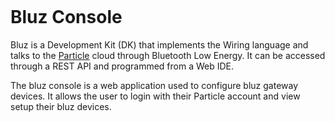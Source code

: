<p align="center" >
<img src="http://bluz.io/static/img/logo.png" alt="" title="">
</p>

Bluz Console
==========
Bluz is a Development Kit (DK) that implements the Wiring language and talks to the [Particle](https://www.particle.io/) cloud through Bluetooth Low Energy. It can be accessed through a REST API and programmed from a Web IDE.

The bluz console is a web application used to configure bluz gateway devices. It allows the user to login with their Particle account and view
setup their bluz devices.